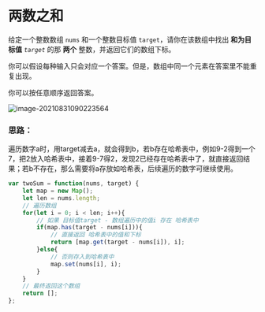 # 两数之和

给定一个整数数组 `nums` 和一个整数目标值 `target`，请你在该数组中找出 **和为目标值** *`target`* 的那 **两个** 整数，并返回它们的数组下标。

你可以假设每种输入只会对应一个答案。但是，数组中同一个元素在答案里不能重复出现。

你可以按任意顺序返回答案。

![image-20210831090223564](C:\Users\Administrator\AppData\Roaming\Typora\typora-user-images\image-20210831090223564.png)



### 思路：

遍历数字a时，用target减去a，就会得到b，若b存在哈希表中，例如9-2得到一个7，把2放入哈希表中，接着9-7得2，发现2已经存在哈希表中了，就直接返回结果；若b不存在，那么需要将a存放如哈希表，后续遍历的数字可继续使用。

```javascript
var twoSum = function(nums, target) {
	let map = new Map();
    let len = nums.length;
    // 遍历数组
    for(let i = 0; i < len; i++){
        // 如果 目标值target - 数组遍历中的值i 存在 哈希表中
        if(map.has(target - nums[i])){
            // 直接返回 哈希表中的值和下标
            return [map.get(target - nums[i]), i];
        }else{
            // 否则存入到哈希表中
            map.set(nums[i], i);
        }
    }
    // 最终返回这个数组
    return [];
};
```

